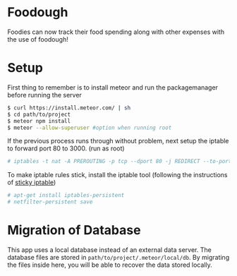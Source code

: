 # Foodough

Foodies can now track their food spending along with other expenses with the use of foodough!

# Setup

First thing to remember is to install meteor and run the packagemanager before running the server

```sh
$ curl https://install.meteor.com/ | sh
$ cd path/to/project
$ meteor npm install
$ meteor --allow-superuser #option when running root
```

If the previous process runs through without problem, next setup the iptable to forward port 80 to 3000. (run as root)

```sh
# iptables -t nat -A PREROUTING -p tcp --dport 80 -j REDIRECT --to-port 3000
```

To make iptable rules stick, install the iptable tool (following the instructions of [sticky iptable])

```sh
# apt-get install iptables-persistent
# netfilter-persistent save
```

 # Migration of Database
 
 This app uses a local database instead of an external data server. The database files are stored in `path/to/project/.meteor/local/db`. By migrating the files inside here, you will be able to recover the data stored locally.
 
[sticky iptable]: <https://askubuntu.com/questions/119393/how-to-save-rules-of-the-iptables>
